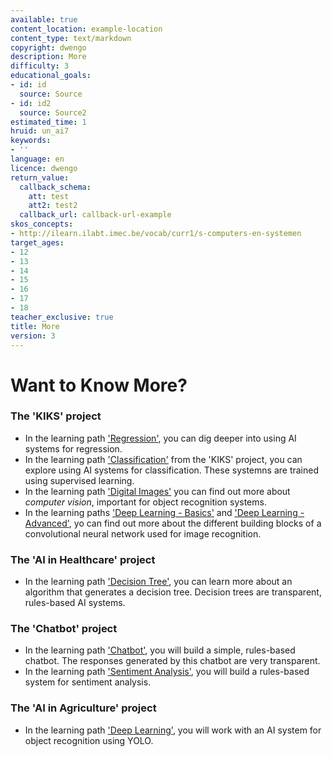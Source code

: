 ```yaml
---
available: true
content_location: example-location
content_type: text/markdown
copyright: dwengo
description: More
difficulty: 3
educational_goals:
- id: id
  source: Source
- id: id2
  source: Source2
estimated_time: 1
hruid: un_ai7
keywords:
- ''
language: en
licence: dwengo
return_value:
  callback_schema:
    att: test
    att2: test2
  callback_url: callback-url-example
skos_concepts:
- http://ilearn.ilabt.imec.be/vocab/curr1/s-computers-en-systemen
target_ages:
- 12
- 13
- 14
- 15
- 16
- 17
- 18
teacher_exclusive: true
title: More
version: 3
---
```

# Want to Know More?

### The 'KIKS' project
- In the learning path ['Regression'](https://www.dwengo.org/learning-path.html?hruid=kiks6_regressie&language=nl&te=true&source_page=%2Fkiks%2F&source_title=%20KIKS#kiks_iris_regressie;nl;3), you can dig deeper into using AI systems for regression.
- In the learning path ['Classification'](https://www.dwengo.org/learning-path.html?hruid=kiks5_classificatie&language=nl&te=true&source_page=%2Fkiks%2F&source_title=%20KIKS#kiks_mnist;nl;3) from the 'KIKS' project, you can explore using AI systems for classification. These systemns are trained using supervised learning.
- In the learning path ['Digital Images'](https://www.dwengo.org/learning-path.html?hruid=pn_digitalebeelden&language=nl&te=true&source_page=%2Fkiks%2F&source_title=%20KIKS#pn_db_inleiding;nl;3) you can find out more about *computer vision*, important for object recognition systems.
- In the learning paths ['Deep Learning - Basics'](https://www.dwengo.org/learning-path.html?hruid=kiks3_dl_basis&language=nl&te=true&source_page=%2Fkiks%2F&source_title=%20KIKS#kiks_inleiding;nl;3) and ['Deep Learning - Advanced'](https://www.dwengo.org/learning-path.html?hruid=kiks4_dl_gevorderd&language=nl&te=true&source_page=%2Fkiks%2F&source_title=%20KIKS#kiks_convolutie_bewerking;nl;3), yo can find out more about the different building blocks of a convolutional neural network used for image recognition. 

### The 'AI in Healthcare' project
- In the learning path ['Decision Tree'](https://www.dwengo.org/learning-path.html?hruid=aiz1_zorg&language=nl&te=true&source_page=%2Fcare%2F&source_title=%20AI%20in%20de%20Zorg#aiz_inleiding;nl;3), you can learn more about an algorithm that generates a decision tree. Decision trees are transparent, rules-based AI systems.

### The 'Chatbot' project
- In the learning path ['Chatbot'](https://www.dwengo.org/learning-path.html?hruid=cb1_chatbot&language=nl&te=true&source_page=%2Fchatbot%2F&source_title=%20Chatbot#cb_chatbot_inleiding;nl;3), you will build a simple, rules-based chatbot. The responses generated by this chatbot are very transparent.
- In the learning path ['Sentiment Analysis'](https://www.dwengo.org/learning-path.html?hruid=cb2_sentimentanalyse&language=nl&te=true&source_page=%2Fchatbot%2F&source_title=%20Chatbot#pn_sa_inleiding;nl;3), you will build a rules-based system for sentiment analysis. 

### The 'AI in Agriculture' project
- In the learning path ['Deep Learning'](https://www.dwengo.org/learning-path.html?hruid=agri_landbouw&language=nl&te=true&source_page=%2Fagriculture%2F&source_title=%20AI%20in%20de%20Landbouw#agri_computervisie;nl;3), you will work with an AI system for object recognition using YOLO.
